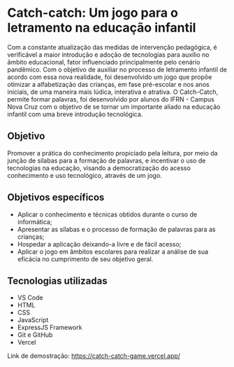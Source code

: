 # Catch-catch: Um jogo para o letramento na educação infantil

Com a constante atualização das medidas de intervenção pedagógica, é verificável a maior introdução e adoção de tecnologias para auxílio no âmbito educacional, fator influenciado principalmente pelo cenário pandêmico. Com o objetivo de auxiliar no processo de letramento infantil de acordo com essa nova realidade, foi desenvolvido um jogo que propõe otimizar a alfabetização das crianças, em fase pré-escolar e nos anos iniciais, de uma maneira mais lúdica, interativa e atrativa. O Catch-Catch, permite formar palavras, foi desenvolvido por alunos do IFRN - Campus Nova Cruz com o objetivo de se tornar um importante aliado na educação infantil com uma breve introdução tecnológica.

## Objetivo

Promover a prática do conhecimento propiciado pela leitura, por meio da junção de sílabas para a formação de palavras, e incentivar o uso de tecnologias na educação, visando a democratização do acesso conhecimento e uso tecnológico, através de um jogo.

## Objetivos específicos

- Aplicar o conhecimento e técnicas obtidos durante o curso de informática;
- Apresentar as sílabas e o processo de formação de palavras para as crianças;
- Hospedar a aplicação deixando-a livre e de fácil acesso;
- Aplicar o jogo em âmbitos escolares para realizar a análise de sua eficácia no cumprimento de seu objetivo geral.

## Tecnologias utilizadas

- VS Code
- HTML
- CSS
- JavaScript
- ExpressJS Framework
- Git e GitHub
- Vercel

Link de demostração:
https://catch-catch-game.vercel.app/
